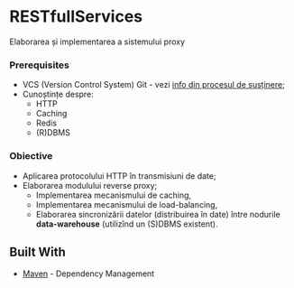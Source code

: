 ﻿# RESTfullServices


Elaborarea și implementarea a sistemului proxy


### Prerequisites

- VCS (Version Control System) Git - vezi [info din procesul de susținere](submission-process.md);
- Cunoștințe despre:
    - HTTP
    - Caching
    - Redis
    - (R)DBMS
### Obiective

- Aplicarea protocolului HTTP în transmisiuni de date;
- Elaborarea modulului reverse proxy;
    - Implementarea mecanismului de caching,
    - Implementarea mecanismului de load-balancing,
    - Elaborarea sincronizării datelor (distribuirea în date) între nodurile **data-warehouse**
(utilizînd un (S)DBMS existent).

## Built With
* [Maven](https://maven.apache.org/) - Dependency Management


